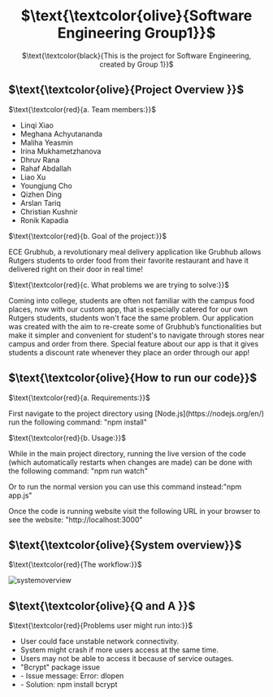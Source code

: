 <div align="center">
   <h1> $\text{\textcolor{olive}{Software Engineering Group1}}$ </h1>
   <p> $\text{\textcolor{black}{This is the project for Software Engineering, created by Group 1}}$ </p>
</div>

<h2> $\text{\textcolor{olive}{Project Overview }}$ </h2>

$\text{\textcolor{red}{a. Team members:}}$
<ul>
  <li>Linqi Xiao</li>
  <li>Meghana Achyutananda</li>
  <li>Maliha Yeasmin</li>
  <li>Irina Mukhametzhanova</li>
  <li>Dhruv Rana</li>
  <li>Rahaf Abdallah</li>
  <li>Liao Xu</li>
  <li>Youngjung Cho</li>
  <li>Qizhen Ding</li>
  <li>Arslan Tariq</li>
  <li>Christian Kushnir</li>
  <li>Ronik Kapadia</li>  
</ul>  

$\text{\textcolor{red}{b. Goal of the project:}}$ 

<p> ECE Grubhub, a revolutionary meal delivery application like Grubhub allows Rutgers students to order food from their favorite restaurant and have it delivered right on their door in real time! </p>

$\text{\textcolor{red}{c. What problems we are trying to solve:}}$

<p>Coming into college, students are often not familiar with the campus food places, now with our custom app, that is especially catered for our own Rutgers students, students won't face the same problem. Our application was created with the aim to re-create some of Grubhub’s functionalities but make it simpler and convenient for student's to navigate through stores near campus and order from there. Special feature about our app is that it gives students a discount rate whenever they place an order through our app! </p>

<h2> $\text{\textcolor{olive}{How to run our code}}$ </h2>

$\text{\textcolor{red}{a. Requirements:}}$

<p>First navigate to the project directory using [Node.js](https://nodejs.org/en/) run the following command: "npm install" </p>

$\text{\textcolor{red}{b. Usage:}}$

<p>While in the main project directory, running the live version of the code (which automatically restarts when changes are made) can be done with the following command: "npm run watch"</p>
<p> Or to run the normal version you can use this command instead:"npm app.js"</p>
<p> Once the code is running website visit the following URL in your browser to see the website: "http://localhost:3000" </p>
 
<h2> $\text{\textcolor{olive}{System overview}}$ </h2>

$\text{\textcolor{red}{The workflow:}}$

![systemoverview](https://user-images.githubusercontent.com/120688715/207990896-8b1e7ad8-11db-4d92-8347-d7795d30869c.png)

<h2> $\text{\textcolor{olive}{Q and A }}$ </h2>

$\text{\textcolor{red}{Problems user might run into:}}$

<ul>
  <li>User could face unstable network connectivity.</li>
  <li>System might crash if more users access at the same time.</li>
  <li>Users may not be able to access it because of service outages.</li>
  <li>"Bcrypt" package issue</li>
  <li>       - Issue message: Error: dlopen</li>
  <li>       - Solution: npm install bcrypt</li>

</ul>




